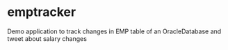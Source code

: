 # emptracker
Demo application to track changes in EMP table of an OracleDatabase and tweet about salary changes
